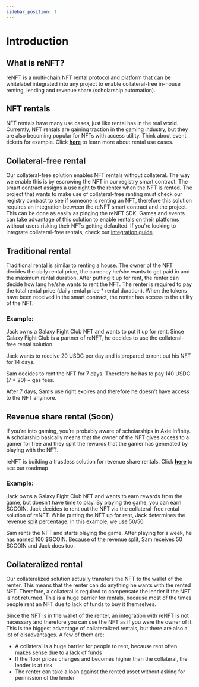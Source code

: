 ```yaml
---
sidebar_position: 1
---
```


# Introduction

## **What is reNFT?**

reNFT is a multi-chain NFT rental protocol and platform that can be whitelabel integrated into any project to enable collateral-free in-house renting, lending and revenue share (scholarship automation).

## **NFT rentals**

NFT rentals have many use cases, just like rental has in the real world. Currently, NFT rentals are gaining traction in the gaming industry, but they are also becoming popular for NFTs with access utility. Think about event tickets for example. Click [**here**](https://www.notion.so/Rental-use-cases-a0ec2840e84f472a9b6785b29cbf4320) to learn more about rental use cases.

## **Collateral-free rental**

Our collateral-free solution enables NFT rentals without collateral. The way we enable this is by escrowing the NFT in our registry smart contract. The smart contract assigns a use right to the renter when the NFT is rented. The project that wants to make use of collateral-free renting must check our registry contract to see if someone is renting an NFT, therefore this solution requires an integration between the reNFT smart contract and the project. This can be done as easily as pinging the reNFT SDK. Games and events can take advantage of this solution to enable rentals on their platforms without users risking their NFTs getting defaulted. If you're looking to integrate collateral-free rentals, check our [integration guide](https://docs.renft.io/docs/Developers/collateral-free).

## **Traditional rental**

Traditional rental is similar to renting a house. The owner of the NFT decides the daily rental price, the currency he/she wants to get paid in and the maximum rental duration. After putting it up for rent, the renter can decide how lang he/she wants to rent the NFT. The renter is required to pay the total rental price (daily rental price * rental duration). When the tokens have been received in the smart contract, the renter has access to the utility of the NFT.

### **Example:**

Jack owns a Galaxy Fight Club NFT and wants to put it up for rent. Since Galaxy Fight Club is a partner of reNFT, he decides to use the collateral-free rental solution.

Jack wants to receive 20 USDC per day and is prepared to rent out his NFT for 14 days.

Sam decides to rent the NFT for 7 days. Therefore he has to pay 140 USDC (7 * 20) + gas fees.

After 7 days, Sam’s use right expires and therefore he doesn’t have access to the NFT anymore.

## **Revenue share rental (Soon)**

If you’re into gaming, you’re probably aware of scholarships in Axie Infinity. A scholarship basically means that the owner of the NFT gives access to a gamer for free and they split the rewards that the gamer has generated by playing with the NFT.

reNFT is building a trustless solution for revenue share rentals. Click **[here](https://www.notion.so/Roadmap-b87a86a9fda1443293c719c25020d666)** to see our roadmap

### **Example:**

Jack owns a Galaxy Fight Club NFT and wants to earn rewards from the game, but doesn’t have time to play. By playing the game, you can earn $GCOIN. Jack decides to rent out the NFT via the collateral-free rental solution of reNFT. While putting the NFT up for rent, Jack determines the revenue split percentage. In this example, we use 50/50.

Sam rents the NFT and starts playing the game. After playing for a week, he has earned 100 $GCOIN. Because of the revenue split, Sam receives 50 $GCOIN and Jack does too.

## **Collateralized rental**

Our collateralized solution actually transfers the NFT to the wallet of the renter. This means that the renter can do anything he wants with the rented NFT. Therefore, a collateral is required to compensate the lender if the NFT is not returned. This is a huge barrier for rentals, because most of the times people rent an NFT due to lack of funds to buy it themselves. 

Since the NFT is in the wallet of the renter, an integration with reNFT is not necessary and therefore you can use the NFT as if you were the owner of it. This is the biggest advantage of collateralized rentals, but there are also a lot of disadvantages. A few of them are:

- A collateral is a huge barrier for people to rent, because rent often makes sense due to a lack of funds
- If the floor prices changes and becomes higher than the collateral, the lender is at risk
- The renter can take a loan against the rented asset without asking for permission of the lender

